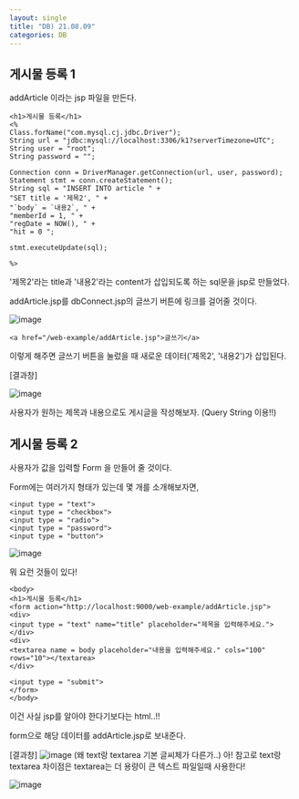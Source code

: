 ```yaml
---
layout: single
title: "DB) 21.08.09"
categories: DB
---
```

## 게시물 등록 1

addArticle 이라는 jsp 파일을 만든다.
```
<h1>게시물 등록</h1>
<%
Class.forName("com.mysql.cj.jdbc.Driver");
String url = "jdbc:mysql://localhost:3306/k1?serverTimezone=UTC";
String user = "root";
String password = "";

Connection conn = DriverManager.getConnection(url, user, password);
Statement stmt = conn.createStatement();
String sql = "INSERT INTO article " + 
"SET title = '제목2', " + 
"`body` = `내용2`, " + 
"memberId = 1, " + 
"regDate = NOW(), " + 
"hit = 0 ";

stmt.executeUpdate(sql);

%>
```
'제목2'라는 title과 '내용2'라는 content가 삽입되도록 하는 sql문을 jsp로 만들었다.

addArticle.jsp를 dbConnect.jsp의 글쓰기 버튼에 링크를 걸어줄 것이다.

![image](https://user-images.githubusercontent.com/52832956/128695722-f37eece9-ef0a-41a7-aedf-91b969676848.png)
```
<a href="/web-example/addArticle.jsp">글쓰기</a>
```
이렇게 해주면 글쓰기 버튼을 눌렀을 때 새로운 데이터('제목2', '내용2')가 삽입된다.

[결과창]

![image](https://user-images.githubusercontent.com/52832956/128696066-98acb975-431a-4b45-a567-9dbb651f1a39.png)

사용자가 원하는 제목과 내용으로도 게시글을 작성해보자. (Query String 이용!!)

## 게시물 등록 2

사용자가 값을 입력할 Form 을 만들어 줄 것이다.

Form에는 여러가지 형태가 있는데 몇 개를 소개해보자면, 
```
<input type = "text">
<input type = "checkbox">
<input type = "radio">
<input type = "password">
<input type = "button">

```
![image](https://user-images.githubusercontent.com/52832956/128698408-7f7258d0-74fb-4239-98ab-12e1409150c3.png)

뭐 요런 것들이 있다!

```
<body>
<h1>게시물 등록</h1>
<form action="http://localhost:9000/web-example/addArticle.jsp">
<div>
<input type = "text" name="title" placeholder="제목을 입력해주세요.">
</div>
<div>
<textarea name = body placeholder="내용을 입력해주세요." cols="100" rows="10"></textarea>
</div>

<input type = "submit">
</form>
</body>
```
이건 사실 jsp를 알아야 한다기보다는 html..!!

form으로 해당 데이터를 addArticle.jsp로 보내준다.

[결과창]
![image](https://user-images.githubusercontent.com/52832956/128700669-0ba02e1f-5afe-4aa5-a874-1c9d9e2ff2f4.png)
(왜 text랑 textarea 기본 글씨체가 다른가..)
아! 참고로 text랑 textarea 차이점은 textarea는 더 용량이 큰 텍스트 파일일때 사용한다!

![image](https://user-images.githubusercontent.com/52832956/128701507-6ae9cfd2-8baa-43e2-832b-adb56877ff68.png)

